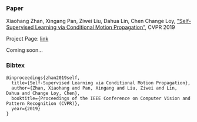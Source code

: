 ### Paper
Xiaohang Zhan, Xingang Pan, Ziwei Liu, Dahua Lin, Chen Change Loy, ["Self-Supervised Learning via Conditional Motion Propagation"](https://arxiv.org/abs/1903.11412), CVPR 2019

Project Page:
[link](http://mmlab.ie.cuhk.edu.hk/projects/CMP/)


Coming soon...

### Bibtex
```
@inproceedings{zhan2019self,
  title={Self-Supervised Learning via Conditional Motion Propagation},
  author={Zhan, Xiaohang and Pan, Xingang and Liu, Ziwei and Lin, Dahua and Change Loy, Chen},
  booktitle={Proceedings of the IEEE Conference on Computer Vision and Pattern Recognition (CVPR)},
  year={2019}
}
```

